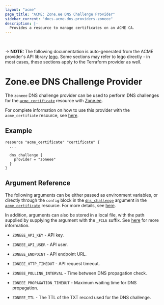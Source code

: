 ```yaml
---
layout: "acme"
page_title: "ACME: Zone.ee DNS Challenge Provider"
sidebar_current: "docs-acme-dns-providers-zoneee"
description: |-
  Provides a resource to manage certificates on an ACME CA.
---
```

<br>

-> **NOTE:** The following documentation is auto-generated from the
ACME provider's API library [lego](https://go-acme.github.io/lego/).
Some sections may refer to lego directly - in most cases, these
sections apply to the Terraform provider as well.

# Zone.ee DNS Challenge Provider

The `zoneee` DNS challenge provider can be used to perform DNS challenges for
the [`acme_certificate`][resource-acme-certificate] resource with
[Zone.ee](https://www.zone.ee/).

[resource-acme-certificate]: /docs/providers/acme/r/certificate.html

For complete information on how to use this provider with the `acme_certifiate`
resource, see [here][resource-acme-certificate-dns-challenges].

[resource-acme-certificate-dns-challenges]: /docs/providers/acme/r/certificate.html#using-dns-challenges

## Example

```hcl
resource "acme_certificate" "certificate" {
  ...

  dns_challenge {
    provider = "zoneee"
  }
}
```
## Argument Reference

The following arguments can be either passed as environment variables, or
directly through the `config` block in the
[`dns_challenge`][resource-acme-certificate-dns-challenge-arg] argument in the
[`acme_certificate`][resource-acme-certificate] resource. For more details, see
[here][resource-acme-certificate-dns-challenges].

[resource-acme-certificate-dns-challenge-arg]: /docs/providers/acme/r/certificate.html#dns_challenge

In addition, arguments can also be stored in a local file, with the path
supplied by supplying the argument with the `_FILE` suffix. See
[here][acme-certificate-file-arg-example] for more information.

[acme-certificate-file-arg-example]: /docs/providers/acme/r/certificate.html#using-variable-files-for-provider-arguments

* `ZONEEE_API_KEY` - API key.
* `ZONEEE_API_USER` - API user.

* `ZONEEE_ENDPOINT` - API endpoint URL.
* `ZONEEE_HTTP_TIMEOUT` - API request timeout.
* `ZONEEE_POLLING_INTERVAL` - Time between DNS propagation check.
* `ZONEEE_PROPAGATION_TIMEOUT` - Maximum waiting time for DNS propagation.
* `ZONEEE_TTL` - The TTL of the TXT record used for the DNS challenge.



